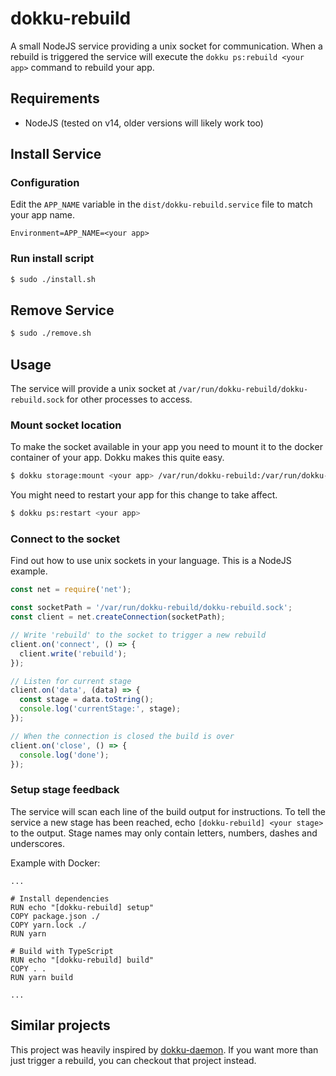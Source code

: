 # dokku-rebuild

A small NodeJS service providing a unix socket for communication. When a rebuild is triggered the service will execute the `dokku ps:rebuild <your app>` command to rebuild your app.

## Requirements

- NodeJS (tested on v14, older versions will likely work too)

## Install Service

### Configuration

Edit the `APP_NAME` variable in the `dist/dokku-rebuild.service` file to match your app name.

```
Environment=APP_NAME=<your app>
```

### Run install script

```bash
$ sudo ./install.sh
```

## Remove Service

```bash
$ sudo ./remove.sh
```

## Usage

The service will provide a unix socket at `/var/run/dokku-rebuild/dokku-rebuild.sock` for other processes to access.

### Mount socket location

To make the socket available in your app you need to mount it to the docker container of your app. Dokku makes this quite easy.

```bash
$ dokku storage:mount <your app> /var/run/dokku-rebuild:/var/run/dokku-rebuild
```

You might need to restart your app for this change to take affect.

```bash
$ dokku ps:restart <your app>
```

### Connect to the socket

Find out how to use unix sockets in your language. This is a NodeJS example.

```js
const net = require('net');

const socketPath = '/var/run/dokku-rebuild/dokku-rebuild.sock';
const client = net.createConnection(socketPath);

// Write 'rebuild' to the socket to trigger a new rebuild
client.on('connect', () => {
  client.write('rebuild');
});

// Listen for current stage
client.on('data', (data) => {
  const stage = data.toString();
  console.log('currentStage:', stage);
});

// When the connection is closed the build is over
client.on('close', () => {
  console.log('done');
});
```

### Setup stage feedback

The service will scan each line of the build output for instructions. To tell the service a new stage has been reached, echo `[dokku-rebuild] <your stage>` to the output. Stage names may only contain letters, numbers, dashes and underscores.

Example with Docker:

```docker
...

# Install dependencies
RUN echo "[dokku-rebuild] setup"
COPY package.json ./
COPY yarn.lock ./
RUN yarn

# Build with TypeScript
RUN echo "[dokku-rebuild] build"
COPY . .
RUN yarn build

...
```

## Similar projects

This project was heavily inspired by [dokku-daemon](https://github.com/dokku/dokku-daemon). If you want more than just trigger a rebuild, you can checkout that project instead.
